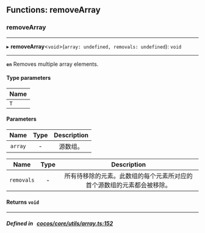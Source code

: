 ## Functions: removeArray

### removeArray


___
▸ **removeArray**<`void`\>(`array: undefined, removals: undefined`): `void`
___



**`en`** 
Removes multiple array elements.


#### Type parameters
| Name |
| :------ |
| `T` |

#### Parameters

| Name | Type | Description |
| :------: | :------: | :------: |
| `array` | - | 源数组。  |

| Name | Type | Description |
| :------: | :------: | :------: |
| `removals` | - | 所有待移除的元素。此数组的每个元素所对应的首个源数组的元素都会被移除。  |


#### Returns `void` 
___


##### Defined in &nbsp;   [cocos/core/utils/array.ts:152](https://github.com/cocos-creator/engine/blob/c7bf6b8a9/cocos/core/utils/array.ts#L152)&nbsp;
